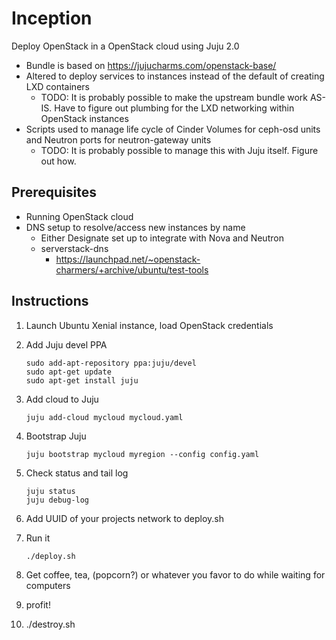 Inception
=========

Deploy OpenStack in a OpenStack cloud using Juju 2.0

- Bundle is based on https://jujucharms.com/openstack-base/
- Altered to deploy services to instances instead of the default of creating
  LXD containers
  - TODO: It is probably possible to make the upstream bundle work AS-IS. Have
          to figure out plumbing for the LXD networking within OpenStack
          instances
- Scripts used to manage life cycle of Cinder Volumes for ceph-osd units and
  Neutron ports for neutron-gateway units
  - TODO: It is probably possible to manage this with Juju itself. Figure out
          how.

Prerequisites
-------------
- Running OpenStack cloud
- DNS setup to resolve/access new instances by name
  - Either Designate set up to integrate with Nova and Neutron
  - serverstack-dns
    - https://launchpad.net/~openstack-charmers/+archive/ubuntu/test-tools

Instructions
------------
1. Launch Ubuntu Xenial instance, load OpenStack credentials
2. Add Juju devel PPA
 
    ```
    sudo add-apt-repository ppa:juju/devel
    sudo apt-get update
    sudo apt-get install juju
    ```

3. Add cloud to Juju

    ```
    juju add-cloud mycloud mycloud.yaml
    ```

4. Bootstrap Juju

    ```
    juju bootstrap mycloud myregion --config config.yaml
    ```

5. Check status and tail log

    ```
    juju status
    juju debug-log
    ```

6. Add UUID of your projects network to deploy.sh
7. Run it

    ```
    ./deploy.sh
    ```

8. Get coffee, tea, (popcorn?) or whatever you favor to do while waiting for
   computers
42. profit!
51. ./destroy.sh
